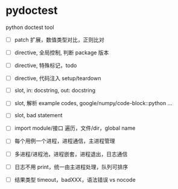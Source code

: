 # pydoctest
python doctest tool

* [ ] patch 扩展，数值类型对比，正则比对
* [ ] directive, 全局控制, 判断 package 版本
* [ ] directive, 特殊标记，todo
* [ ] directive, 代码注入 setup/teardown
* [ ] slot, in: docstring, out: docstring
* [ ] slot, 解析 example codes, google/numpy/code-block::python ...
* [ ] slot, bad statement
* [ ] import module/接口 遍历，文件/dir，global name
* [ ] 每个用例一个进程，进程通信，主进程管理
* [ ] 多进程/进程池，进程嵌套，进程退出，日志通信
* [ ] 日志不用 print，统一由主进程处理，队列可排序
* [ ] 结果类型 timeout，badXXX，语法错误 vs nocode



